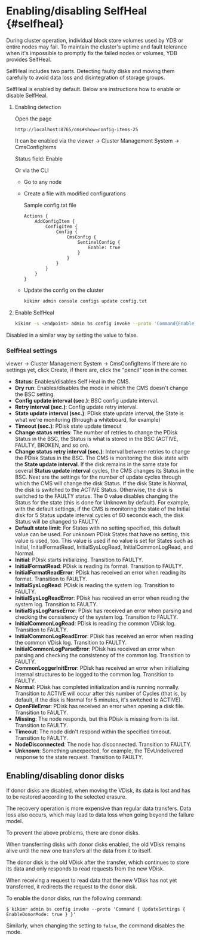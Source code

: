 # Enabling/disabling SelfHeal {#selfheal}

During cluster operation, individual block store volumes used by YDB or entire nodes may fail. To maintain the cluster's uptime and fault tolerance when it's impossible to promptly fix the failed nodes or volumes, YDB provides SelfHeal.

SelfHeal includes two parts. Detecting faulty disks and moving them carefully to avoid data loss and disintegration of storage groups.

SelfHeal is enabled by default.
Below are instructions how to enable or disable SelfHeal.

1. Enabling detection

    Open the page

    ```http://localhost:8765/cms#show=config-items-25```

    It can be enabled via the viewer -> Cluster Management System -> CmsConfigItems

    Status field: Enable

    Or via the CLI

    * Go to any node

    * Create a file with modified configurations

        Sample config.txt file

        ```
        Actions {
            AddConfigItem {
                ConfigItem {
                    Config {
                        CmsConfig {
                            SentinelConfig {
                                Enable: true
                            }
                        }
                    }
                }
            }
        }
        ```

    * Update the config on the cluster

        ```bash
        kikimr admin console configs update config.txt
        ```

2. Enable SelfHeal

    ```bash
    kikimr -s <endpoint> admin bs config invoke --proto 'Command{EnableSelfHeal{Enable: true}}'
    ```

Disabled in a similar way by setting the value to false.

### SelfHeal settings

viewer -> Cluster Management System -> CmsConfigItems
If there are no settings yet, click Create, if there are, click the "pencil" icon in the corner.

* **Status**: Enables/disables Self Heal in the CMS.
* **Dry run**: Enables/disables the mode in which the CMS doesn't change the BSC setting.
* **Config update interval (sec.)**: BSC config update interval.
* **Retry interval (sec.)**: Config update retry interval.
* **State update interval (sec.)**: PDisk state update interval, the State is what we're monitoring (through a whiteboard, for example)
* **Timeout (sec.)**: PDisk state update timeout
* **Change status retries**: The number of retries to change the PDisk Status in the BSC, the Status is what is stored in the BSC (ACTIVE, FAULTY, BROKEN, and so on).
* **Change status retry interval (sec.)**: Interval between retries to change the PDisk Status in the BSC. The CMS is monitoring the disk state with the **State update interval**. If the disk remains in the same state for several **Status update interval** cycles, the CMS changes its Status in the BSC.
Next are the settings for the number of update cycles through which the CMS will change the disk Status. If the disk State is Normal, the disk is switched to the ACTIVE Status. Otherwise, the disk is switched to the FAULTY status. The 0 value disables changing the Status for the state (this is done for Unknown by default).
For example, with the default settings, if the CMS is monitoring the state of the Initial disk for 5 Status update interval cycles of 60 seconds each, the disk Status will be changed to FAULTY.
* **Default state limit**: For States with no setting specified, this default value can be used. For unknown PDisk States that have no setting, this value is used, too. This value is used if no value is set for States such as Initial, InitialFormatRead, InitialSysLogRead, InitialCommonLogRead, and Normal.
* **Initial**: PDisk starts initializing. Transition to FAULTY.
* **InitialFormatRead**: PDisk is reading its format. Transition to FAULTY.
* **InitialFormatReadError**: PDisk has received an error when reading its format. Transition to FAULTY.
* **InitialSysLogRead**: PDisk is reading the system log. Transition to FAULTY.
* **InitialSysLogReadError**: PDisk has received an error when reading the system log. Transition to FAULTY.
* **InitialSysLogParseError**: PDisk has received an error when parsing and checking the consistency of the system log. Transition to FAULTY.
* **InitialCommonLogRead**: PDisk is reading the common VDisk log. Transition to FAULTY.
* **InitialCommonLogReadError**: PDisk has received an error when reading the common VDisk log. Transition to FAULTY.
* **InitialCommonLogParseError**: PDisk has received an error when parsing and checking the consistency of the common log. Transition to FAULTY.
* **CommonLoggerInitError**: PDisk has received an error when initializing internal structures to be logged to the common log. Transition to FAULTY.
* **Normal**: PDisk has completed initialization and is running normally. Transition to ACTIVE will occur after this number of Cycles (that is, by default, if the disk is Normal for 5 minutes, it's switched to ACTIVE).
* **OpenFileError**: PDisk has received an error when opening a disk file. Transition to FAULTY.
* **Missing**: The node responds, but this PDisk is missing from its list. Transition to FAULTY.
* **Timeout**: The node didn't respond within the specified timeout. Transition to FAULTY.
* **NodeDisconnected**: The node has disconnected. Transition to FAULTY.
* **Unknown**: Something unexpected, for example, the TEvUndelivered response to the state request. Transition to FAULTY.

## Enabling/disabling donor disks

If donor disks are disabled, when moving the VDisk, its data is lost and has to be restored according to the selected erasure.

The recovery operation is more expensive than regular data transfers. Data loss also occurs, which may lead to data loss when going beyond the failure model.

To prevent the above problems, there are donor disks.

When transferring disks with donor disks enabled, the old VDisk remains alive until the new one transfers all the data from it to itself.

The donor disk is the old VDisk after the transfer, which continues to store its data and only responds to read requests from the new VDisk.

When receiving a request to read data that the new VDisk has not yet transferred, it redirects the request to the donor disk.

To enable the donor disks, run the following command:

`$ kikimr admin bs config invoke --proto 'Command { UpdateSettings { EnableDonorMode: true } }'`

Similarly, when changing the setting to `false`, the command disables the mode.

